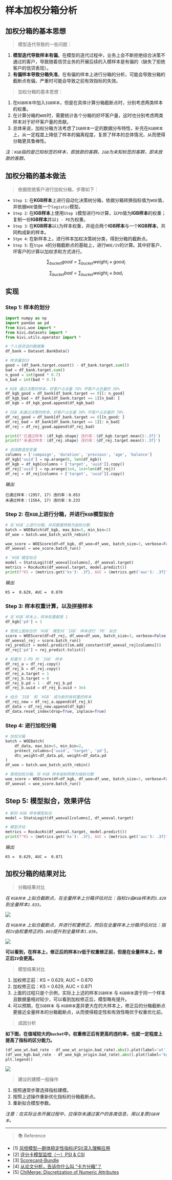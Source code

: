 # 样本加权分箱分析

## 加权分箱的基本思想

> 模型迭代导致的一些问题：

1. **模型迭代导致样本有偏**。在模型的迭代过程中，业务上会不断拒绝综合决策不通过的客户，导致随着信贷业务的开展后续的入模样本是有偏的（缺失了拒绝客户的信贷表现）。
2. **有偏样本导致分箱失准**。在有偏的样本上进行分箱的分析，可能会导致分箱的截断点有偏，严重时可能会导致之前有效指标的失效。

> 加权分箱的基本思想：

1. 在`KGB样本`中加入`IGB样本`，但是在具体计算分箱截断点时，分别考虑两类样本的权重。
2. 在计算分箱的`WOE`时，需要统计各个分箱的好坏客户量，这时也分别考虑两类样本对于好坏客户量的贡献。
3. 总体来说，加权分箱方法考虑了`IGB样本`一定的数据分布特性，补充在`KGB样本`上，从一定程度上降低了样本的偏离程度，复原了样本的总体情况，从而使得分箱更具鲁棒性。

*注：`KGB`指的是已知标签的样本，即放款的客群。`IGB`为未知标签的客群，即未放款的客群。*

## 加权分箱的基本做法

> 依据拒绝客户进行加权分箱，步骤如下：

- `Step 1`: 在**KGB样本**上进行自动化决策树分箱，依据分箱转换指标值为`WOE`值，并依据`WOE`值做一个`logistic`模型。
- `Step 2`: 在**IGB样本**上使用`Step 1`模型进行`PD`计算，以`PD`值为**IGB样本**的权重；复制一份**IGB样本**并以`1 - PD`为权重。
- `Step 3`: 在**KGB样本**以`1`为样本权重，并组合两个**IGB样本**与一个**KGB样本**，共同构成新的样本。
- `Stpe 4`: 在新样本上，进行样本加权决策树分类，得到分箱的截断点。
- `Step 5`: 在`Stpe 4`的分箱截断点的基础上，进行`WOE/IV`的计算。其中好客户、坏客户的计算以加权求和方式进行。

$$
\sum_{bucket} good = \sum_{bucket} weight_i \times good_i
$$

$$
\sum_{bucket} bad = \sum_{bucket} weight_i \times bad_i
$$

## 实现

### Step 1: 样本的划分

```python
import numpy as np
import pandas as pd
from kivi.woe import *
from kivi.datasets import *
from kivi.utils.operator import *

# 个人信贷违约数据集
df_bank = Dataset.BankData()

# 样本量划分
good = (df_bank.target.count() - df_bank.target.sum())
bad = df_bank.target.sum()
n_good = int(good * 0.7)
n_bad = int(bad * 0.7)

# KGB 通过决策的样本，好客户占总量 70% 坏客户占总量的 30%
df_kgb_good = df_bank[df_bank.target == 0][: n_good]
df_kgb_bad = df_bank[df_bank.target == 1][n_bad: ]
df_kgb = df_kgb_good.append(df_kgb_bad)

# IGB 未通过决策的样本，好客户占总量 30% 坏客户占总量的 70%
df_rej_good = df_bank[df_bank.target == 0][n_good: ]
df_rej_bad = df_bank[df_bank.target == 1][: n_bad]
df_rej = df_rej_good.append(df_rej_bad)

print(f'已通过样本：{df_kgb.shape} 违约率：{df_kgb.target.mean():.3f}')
print(f'未通过样本：{df_rej.shape} 违约率：{df_rej.target.mean():.3f}')

# 选择数值型变量
columns = ['campaign', 'duration', 'previous', 'age', 'balance']
df_kgb['uuid'] = np.arange(0, len(df_kgb))
df_kgb = df_kgb[columns + ['target', 'uuid']].copy()
df_rej['uuid'] = np.arange(1e4, 1e4+len(df_rej))
df_rej = df_rej[columns + ['target', 'uuid']].copy()
```

*输出*

```text
已通过样本：(2957, 17) 违约率：0.053
未通过样本：(1564, 17) 违约率：0.233
```

### Step 2: 在`KGB`上进行分箱，并进行`KGB`模型拟合

```python
# 在`KGB`上进行分箱，并将数据转换为指标分数
batch = WOEBatch(df_kgb, max_bin=5, min_bin=2)
df_woe = batch.woe_batch_with_rebin()

woe_score = WOEScore(df=df_kgb, df_woe=df_woe, batch_size=3, verbose=False)
df_woeval = woe_score.batch_run()

# `KGB`模型拟合
model = StatsLogit(df_woeval[columns], df_woeval.target)
metrics = RocAucKs(df_woeval.target, model.predict())
print(f"KS = {metrics.get('ks'): .3f}, AUC = {metrics.get('auc'): .3f}")
```

*输出*

```text
KS =  0.629, AUC =  0.870
```

### Step 3: 样本权重计算，以及拼接样本

```python
# 在`KGB`样本上，样本权重都是 1
df_kgb['pd'] = 1

# 使用上面拟合的 `KGB` 模型对 `IGB` 样本进行 `PD` 拟合
score = WOEScore(df=df_rej, df_woe=df_woe, batch_size=3, verbose=False)
df_woeval_rej = score.batch_run()
rej_predict = model.predict(sm.add_constant(df_woeval_rej[columns]))
df_rej['pd'] = rej_predict.tolist()

# 权重为 1-PD 的 `IGB` 样本
df_rej_a = df_rej.copy()
df_rej_b = df_rej.copy()
df_rej_a.target = 1
df_rej_b.target = 0
df_rej_b.pd = 1 - df_rej_b.pd
df_rej_b.uuid = df_rej_b.uuid + 3e4

# 组合 `IGB` 和 `KGB` 成为新的有权重的样本
df_rej_new = df_rej_a.append(df_rej_b)
df_data = df_rej_new.append(df_kgb)
df_data.reset_index(drop=True, inplace=True)
```

### Step 4: 进行加权分箱

```python
# 加权分箱
batch = WOEBatch(
    df_data, max_bin=5, min_bin=2, 
    protect_columns=['uuid', 'target', 'pd'],
    dtc_weight=df_data.pd, weight=df_data.pd
)
df_woe = batch.woe_batch_with_rebin()

# 使用加权分箱，将 KGB 样本指标转换为指标分数
woe_score = WOEScore(df=df_kgb, df_woe=df_woe, batch_size=3, verbose=False)
df_woeval = woe_score.batch_run()
```

## Step 5: 模型拟合，效果评估

```python
# 新的 KGB 样本模型拟合
model = StatsLogit(df_woeval[columns], df_woeval.target)

# 模型评估
metrics = RocAucKs(df_woeval.target, model.predict())
print(f"KS = {metrics.get('ks'): .3f}, AUC = {metrics.get('auc'): .3f}")
```

*输出*

```text
KS =  0.629, AUC =  0.871
```

## 加权分箱的结果对比

> 分箱结果对比

*在 `KGB样本` 上拟合截断点，在全量样本上分箱评估对比：指标`IV`由`KGB`样本的`1.820`到全量样本`1.833`。*

<img src="./img/woe_dtc_weight_0.png">

*在 `KGB样本` 上拟合截断点，并进行权重修正，然后在全量样本上分箱评估对比：指标`IV`由权重修正的`1.803`提升到全量样本`1.839`。*

<img src="./img/woe_dtc_weight_1.png">

**可以看到，在样本上，修正后的样本`IV`低于权重修正前，但是在全量样本上，修正后`IV`会更高。**

> 模型结果对比

1. 加权修正前：KS = 0.629, AUC = 0.870
2. 加权修正后：KS = 0.629, AUC = 0.871
3. 上面的过程只是个示例，实际上上述的样本`IGB样本` 与 `KGB样本`源于同一个样本且数据量相对较少，可以看到加权修正后，模型略有提升。
4. 可以预期，在`IGB样本` 与 `KGB样本`差异更大在的大样本上，修正后的分箱截断点更接近全量样本的分箱截断点，从而使得稳定性和有效性略优于权重优化前。

> 成因分析

**如下图，在值域较大的`bucket`中，权重修正后有更高的违约率，也就一定程度上提高了指标的区分能力。**

```python
(df_woe_wt.bad_rate - df_woe_wt_origin.bad_rate).abs().plot(label='wt')
(df_woe_kgb.bad_rate - df_woe_kgb_origin.bad_rate).abs().plot(label='kgb')
plt.legend()
```

<img src="./img/woe_weight_compare.png">

> 建议的建模一般操作

1. 按照通常步骤选择指标建模。
2. 按照上述操作重新优化指标的分箱截断点。
3. 重新拟合模型参数。

*注意：在实际业务开展过程中，应保存未通过客户的各类信息，用以复原`IGB样本`。*

----

> 📚 Reference

- [1] [风控模型—群体稳定性指标(PSI)深入理解应用](https://zhuanlan.zhihu.com/p/79682292)
- [2] [评分卡模型监控（一）PSI & CSI](https://zhuanlan.zhihu.com/p/94619990)
- [3] [Scorecard-Bundle](https://github.com/Lantianzz/Scorecard-Bundle)
- [4] [从论文分析，告诉你什么叫 “卡方分箱”？](https://toutiao.io/posts/q7i3ki/preview)
- [5] [ChiMerge: Discretization of Numeric Attributes](https://www.aaai.org/Papers/AAAI/1992/AAAI92-019.pdf)
